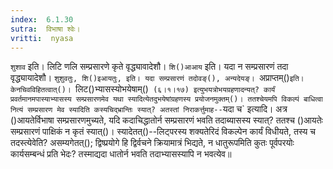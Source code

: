 ```yaml
---
index:  6.1.30
sutra:  विभाषा श्वेः।
vritti:  nyasa
---
```


`शुशाव` इति। लिटि णलि सम्प्रसारणे कृते वृद्ध्यावादेशौ। `शि()आआय` इति। यदा न सम्प्रसारणं तदा वृद्ध्यायादेशौ। `शुशुवतुः, शि()इआयतुः, इति। यदा सम्प्रसारणं तदोवङ्(), अन्यदेयङ्। `अप्राप्तम्()` इति। केनचिवविहितत्वात्()। 
`लिट()भ्यासस्योभयेषाम्()` (६।१।१७) इत्युभयत्रोभयग्रहणादन्यत्? कार्यं प्रवर्तमानमपास्याभ्यासस्य सम्प्रसारणमेव यथा स्यादित्येतदुभयेषांग्रहणस्य प्रयोजनमुक्तम्()। ततश्चेयमपि विकल्पं बाधित्वा नित्यं सम्प्रसारण मेव स्यादिति कस्यचिद्भ्रान्तिः स्यात्? अतस्तां निराकर्त्तुमाह--`यदा च` इत्यादि। अत्र ()आयतेर्विभाषा सम्प्रसारणमुच्यते, यदि कदाचिद्धातोर्न सम्प्रसारणं भवति तदाब्यासस्य स्यात्? ततश्च ()आयतेः सम्प्रसारणं पाक्षिकं न कृतं स्यात्()। स्यादेतत्()--लिट्परस्य शक्यतेरिदं विकल्पेन कार्यं विधीयते, तस्य च तदस्त्येवेति? असम्यगेतत्(); द्विष्प्रयोगे हि द्विर्वचने क्रियामात्रं भिद्यते, न धातुरूपमिति कुतः पूर्वपरयोः कार्यसम्बन्धं प्रति भेदः? तस्माद्यदा धातोर्न भवति तदाभ्यासस्यापि न भवत्येव॥
